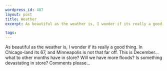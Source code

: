 ```yaml
--- 
wordpress_id: 487
layout: post
title: Weather
excerpt: As beautiful as the weather is, I wonder if its really a good thing.  In Chicago-land its 67, and Minneapolis is not that far off.  This is December... what to other months have in store?  Will we have more floods?  Is something devastating in store?  Comments please...

tags: 
---
```


As beautiful as the weather is, I wonder if its really a good thing.  In Chicago-land its 67, and Minneapolis is not that far off.  This is December... what to other months have in store?  Will we have more floods?  Is something devastating in store?  Comments please...
